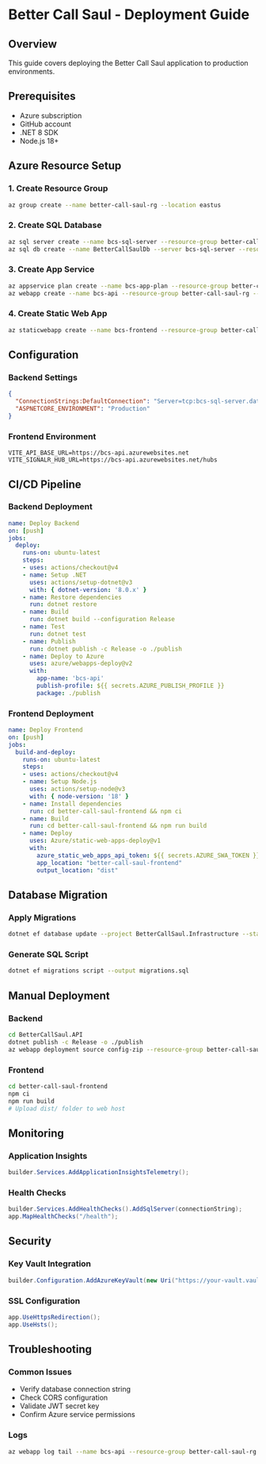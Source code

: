 # Better Call Saul - Deployment Guide

## Overview

This guide covers deploying the Better Call Saul application to production environments.

## Prerequisites

- Azure subscription
- GitHub account
- .NET 8 SDK
- Node.js 18+

## Azure Resource Setup

### 1. Create Resource Group
```bash
az group create --name better-call-saul-rg --location eastus
```

### 2. Create SQL Database
```bash
az sql server create --name bcs-sql-server --resource-group better-call-saul-rg --location eastus --admin-user adminuser --admin-password "StrongPassword123!"
az sql db create --name BetterCallSaulDb --server bcs-sql-server --resource-group better-call-saul-rg --service-objective S1
```

### 3. Create App Service
```bash
az appservice plan create --name bcs-app-plan --resource-group better-call-saul-rg --sku P1v2 --is-linux
az webapp create --name bcs-api --resource-group better-call-saul-rg --plan bcs-app-plan --runtime "DOTNET:8"
```

### 4. Create Static Web App
```bash
az staticwebapp create --name bcs-frontend --resource-group better-call-saul-rg --source https://github.com/your-username/better-call-saul --branch main --app-location "better-call-saul-frontend" --output-location "dist"
```

## Configuration

### Backend Settings
```json
{
  "ConnectionStrings:DefaultConnection": "Server=tcp:bcs-sql-server.database.windows.net,1433;Database=BetterCallSaulDb;...",
  "ASPNETCORE_ENVIRONMENT": "Production"
}
```

### Frontend Environment
```env
VITE_API_BASE_URL=https://bcs-api.azurewebsites.net
VITE_SIGNALR_HUB_URL=https://bcs-api.azurewebsites.net/hubs
```

## CI/CD Pipeline

### Backend Deployment
```yaml
name: Deploy Backend
on: [push]
jobs:
  deploy:
    runs-on: ubuntu-latest
    steps:
    - uses: actions/checkout@v4
    - name: Setup .NET
      uses: actions/setup-dotnet@v3
      with: { dotnet-version: '8.0.x' }
    - name: Restore dependencies
      run: dotnet restore
    - name: Build
      run: dotnet build --configuration Release
    - name: Test
      run: dotnet test
    - name: Publish
      run: dotnet publish -c Release -o ./publish
    - name: Deploy to Azure
      uses: azure/webapps-deploy@v2
      with:
        app-name: 'bcs-api'
        publish-profile: ${{ secrets.AZURE_PUBLISH_PROFILE }}
        package: ./publish
```

### Frontend Deployment
```yaml
name: Deploy Frontend
on: [push]
jobs:
  build-and-deploy:
    runs-on: ubuntu-latest
    steps:
    - uses: actions/checkout@v4
    - name: Setup Node.js
      uses: actions/setup-node@v3
      with: { node-version: '18' }
    - name: Install dependencies
      run: cd better-call-saul-frontend && npm ci
    - name: Build
      run: cd better-call-saul-frontend && npm run build
    - name: Deploy
      uses: Azure/static-web-apps-deploy@v1
      with:
        azure_static_web_apps_api_token: ${{ secrets.AZURE_SWA_TOKEN }}
        app_location: "better-call-saul-frontend"
        output_location: "dist"
```

## Database Migration

### Apply Migrations
```bash
dotnet ef database update --project BetterCallSaul.Infrastructure --startup-project BetterCallSaul.API --connection "ProductionConnectionString"
```

### Generate SQL Script
```bash
dotnet ef migrations script --output migrations.sql
```

## Manual Deployment

### Backend
```bash
cd BetterCallSaul.API
dotnet publish -c Release -o ./publish
az webapp deployment source config-zip --resource-group better-call-saul-rg --name bcs-api --src ./publish.zip
```

### Frontend
```bash
cd better-call-saul-frontend
npm ci
npm run build
# Upload dist/ folder to web host
```

## Monitoring

### Application Insights
```csharp
builder.Services.AddApplicationInsightsTelemetry();
```

### Health Checks
```csharp
builder.Services.AddHealthChecks().AddSqlServer(connectionString);
app.MapHealthChecks("/health");
```

## Security

### Key Vault Integration
```csharp
builder.Configuration.AddAzureKeyVault(new Uri("https://your-vault.vault.azure.net/"), new DefaultAzureCredential());
```

### SSL Configuration
```csharp
app.UseHttpsRedirection();
app.UseHsts();
```

## Troubleshooting

### Common Issues
- Verify database connection string
- Check CORS configuration
- Validate JWT secret key
- Confirm Azure service permissions

### Logs
```bash
az webapp log tail --name bcs-api --resource-group better-call-saul-rg
```